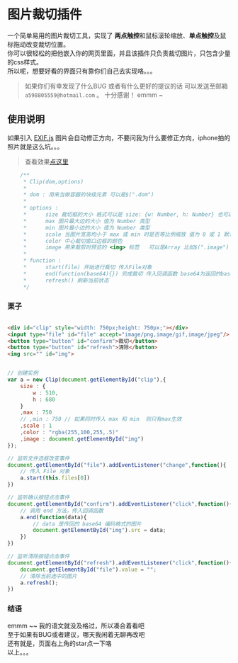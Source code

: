 # 图片裁切插件

一个简单易用的图片裁切工具，实现了 **两点触控**和鼠标滚轮缩放、**单点触控**及鼠标拖动改变裁切位置。  
你可以很轻松的把他嵌入你的网页里面，并且该插件只负责裁切图片，只包含少量的css样式。  
所以呢，想要好看的界面只有靠你们自己去实现咯。。。

> 如果你们有幸发现了什么BUG 或者有什么更好的提议的话 可以发送至邮箱 `a598805559@hotmail.com` 。 十分感谢！
> emmm ~

## 使用说明

如果引入 [EXIF.js](https://github.com/exif-js/exif-js) 图片会自动修正方向，不要问我为什么要修正方向，iphone拍的照片就是这么坑。。。

> 查看效果[点这里](https://jhinsama.github.io/demos/image-clip/)

```javascript
    /**
     * Clip(dom,options)
     *
     * dom : 用来当做容器的块级元素 可以是$(".dom")
     *
     * options :
     *      size 裁切框的大小 格式可以是 size: {w: Number, h: Number} 也可以是 size: Number 后者设置宽高相等 默认等于容器的宽高
     *      max 图片最大边的大小 值为 Number 类型
     *      min 图片最小边的大小 值为 Number 类型
     *      scale 当图片宽高均小于 max 或 min 时是否等比例缩放 值为 0 或 1 默认 0
     *      color 中心裁切窗口边框的颜色
     *      image 用来裁剪时预览的 <img> 标签   可以是Array 比如$(".image")
     *
     * function :
     *      start(file) 开始进行裁切 传入File对象
     *      end(function(base64){}) 完成裁切 传入回调函数 base64为返回的base64编码格式的图片数据
     *      refresh() 刷新当前状态
     */
```

### 栗子

```html

<div id="clip" style="width: 750px;height: 750px;"></div>
<input type="file" id="file" accept="image/png,image/gif,image/jpeg"/>
<button type="button" id="confirm">裁切</button>
<button type="button" id="refresh">清除</button>
<img src="" id="img">

```

```javascript

// 创建实例
var a = new Clip(document.getElementById("clip"),{
    size : {
        w : 510,
        h : 680
    }
    ,max : 750
    // ,min : 750 // 如果同时传入 max 和 min  则只有max生效
    ,scale : 1
    ,color : "rgba(255,100,255,.5)"
    ,image : document.getElementById("img")
});

// 监听文件选框改变事件
document.getElementById("file").addEventListener("change",function(){
    // 传入 File 对象
    a.start(this.files[0])
})

// 监听确认按钮点击事件
document.getElementById("confirm").addEventListener("click",function(){
    // 调用 end 方法，传入回调函数
    a.end(function(data){
        // data 是传回的 base64 编码格式的图片
        document.getElementById("img").src = data;
    })
})

// 监听清除按钮点击事件
document.getElementById("refresh").addEventListener("click",function(){
    document.getElementById("file").value = "";
    // 清除当前选中的图片
    a.refresh();
})

```

### 结语

emmm ~~
我的语文就没及格过，所以凑合着看吧  
至于如果有BUG或者建议，哪天我闲着无聊再改吧  
还有就是，页面右上角的star点一下咯  
以上。。。